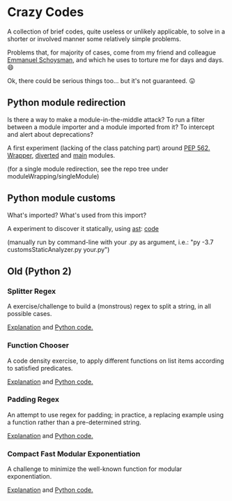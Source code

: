 # Crazy Codes

A collection of brief codes, quite useless or unlikely applicable, to solve in a shorter or involved manner some relatively simple problems.

Problems that, for majority of cases, come from my friend and colleague [Emmanuel Schoysman][1], and which he uses to torture me for days and days. 😄

Ok, there could be serious things too... but it's not guaranteed. 😛

## Python module redirection

Is there a way to make a module-in-the-middle attack? To run a filter between a module importer and  a module imported from it? To intercept and alert about deprecations?

A first experiment (lacking of the class patching part) around [PEP 562.][3] [Wrapper](moduleWrapping/multipleModules/wrapperMod.py?raw=true), [diverted](moduleWrapping/multipleModules/divertedMod.py?raw=true) and [main](moduleWrapping/multipleModules/mainMod.py?raw=true) modules.

(for a single module redirection, see the repo tree under moduleWrapping/singleModule)

## Python module customs

What's imported? What's used from this import?

A experiment to discover it statically, using [ast][2]: [code](customsStaticAnalyzer.py?raw=true)

(manually run by command-line with your .py as argument, i.e.: "py -3.7 customsStaticAnalyzer.py your.py")

## Old (Python 2)

### Splitter Regex

A exercise/challenge to build a (monstrous) regex to split a string, in all possible cases.

[Explanation](python2/splitterRegex.md) and [Python code.](python2/splitterRegex.py?raw=true)

### Function Chooser

A code density exercise, to apply different functions on list items according to satisfied predicates.

[Explanation](python2/functionChooser.md) and [Python code.](python2/functionChooser.py?raw=true)

### Padding Regex

An attempt to use regex for padding; in practice, a replacing example using a function rather than a pre-determined string.

[Explanation](python2/paddingRegex.md) and [Python code.](python2/paddingRegex.py?raw=true)

### Compact Fast Modular Exponentiation

A challenge to minimize the well-known function for modular exponentiation.

[Explanation](python2/compactModExp.md) and [Python code.](python2/compactModExp.py?raw=true)


[1]: https://github.com/eschoysman
[2]: https://docs.python.org/3/library/ast.html
[3]: https://peps.python.org/pep-0562/

